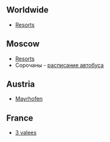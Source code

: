 ## Worldwide

- [Resorts](http://www.skiresorts-test.com/)

## Moscow

- [Resorts](http://onboard.ru/placeitems)
- Сорочаны - [расписание автобуса](http://www.mostransavto.ru/?page=rasp&code=86&ak=6&n=42)

## Austria

- [Mayrhofen](http://www.mayrhofen.at/en/101008/101010/101015/ski-area.html)

## France

- [3 valees](http://www.les3vallees.com/)
